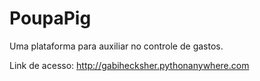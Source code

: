 # PoupaPig
Uma plataforma para auxiliar no controle de gastos.

Link de acesso:
<http://gabihecksher.pythonanywhere.com>

